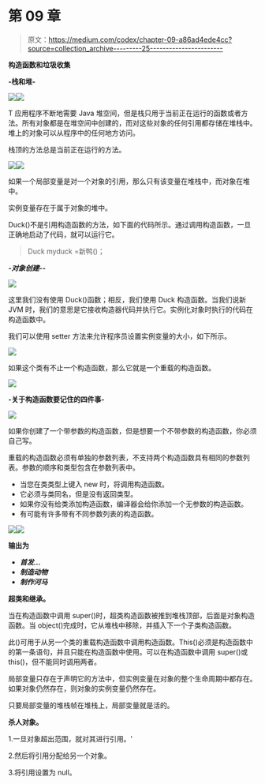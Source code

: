 # 第 09 章

> 原文：<https://medium.com/codex/chapter-09-a86ad4ede4cc?source=collection_archive---------25----------------------->

**构造函数和垃圾收集**

**-栈和堆-**

![](img/3424ea7a18cca906576749e0053cf0ca.png)![](img/40ae007d32701dc838930201569f271e.png)

T 应用程序不断地需要 Java 堆空间，但是栈只用于当前正在运行的函数或者方法。所有对象都是在堆空间中创建的，而对这些对象的任何引用都存储在堆栈中。堆上的对象可以从程序中的任何地方访问。

栈顶的方法总是当前正在运行的方法。

![](img/42b45583d65118c900450d8cd353c46e.png)![](img/7d57abd2fa686d5a5acf4be0c61e5716.png)

如果一个局部变量是对一个对象的引用，那么只有该变量在堆栈中，而对象在堆中。

实例变量存在于属于对象的堆中。

Duck()不是引用构造函数的方法，如下面的代码所示。通过调用构造函数，一旦正确地启动了代码，就可以运行它。

> Duck myduck =新鸭()；

***-对象创建-*-**

![](img/e6e6fa680ba4025554134c5da0c870e8.png)

这里我们没有使用 Duck()函数；相反，我们使用 Duck 构造函数。当我们说新 JVM 时，我们的意思是它接收构造器代码并执行它。实例化对象时执行的代码在构造函数中。

我们可以使用 setter 方法来允许程序员设置实例变量的大小，如下所示。

![](img/36fbfc8afbacf45e5ecaadc5c4eb4cba.png)

如果这个类有不止一个构造函数，那么它就是一个重载的构造函数。

![](img/b3149d503d3b5ae7406739700edd49b8.png)

**-关于构造函数要记住的四件事-**

![](img/30092468c70f765476e34bb8359eecbe.png)

如果你创建了一个带参数的构造函数，但是想要一个不带参数的构造函数，你必须自己写。

重载的构造函数必须有单独的参数列表，不支持两个构造函数具有相同的参数列表。参数的顺序和类型包含在参数列表中。

*   当您在类类型上键入 new 时，将调用构造函数。
*   它必须与类同名，但是没有返回类型。
*   如果你没有给类添加构造函数，编译器会给你添加一个无参数的构造函数。
*   有可能有许多带有不同参数列表的构造函数。

![](img/52c596e18c4352225d8758635a66095e.png)![](img/0793b11ffa24124e67a67ade49204636.png)

**输出为**

*   ***首发…***
*   ***制造动物***
*   ***制作河马***

**超类和继承。**

当在构造函数中调用 super()时，超类构造函数被推到堆栈顶部，后面是对象构造函数。当 object()完成时，它从堆栈中移除，并插入下一个子类构造函数。

此()可用于从另一个类的重载构造函数中调用构造函数。This()必须是构造函数中的第一条语句，并且只能在构造函数中使用。可以在构造函数中调用 super()或 this()，但不能同时调用两者。

局部变量只存在于声明它的方法中，但实例变量在对象的整个生命周期中都存在。如果对象仍然存在，则对象的实例变量仍然存在。

只要局部变量的堆栈帧在堆栈上，局部变量就是活的。

**杀人对象。**

1.一旦对象超出范围，就对其进行引用。'

2.然后将引用分配给另一个对象。

3.将引用设置为 null。